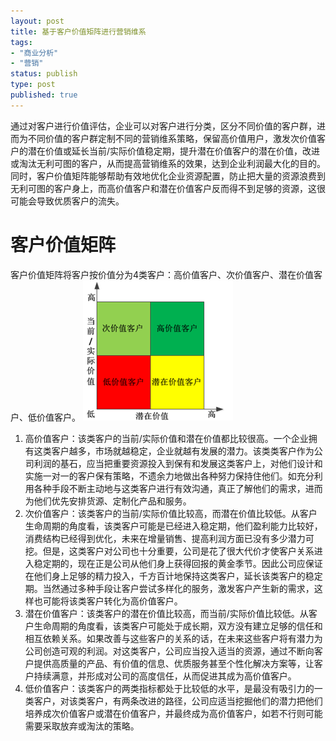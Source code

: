 ```yaml
--- 
layout: post
title: 基于客户价值矩阵进行营销维系
tags: 
- "商业分析"
- "营销"
status: publish
type: post
published: true
---
```

通过对客户进行价值评估，企业可以对客户进行分类，区分不同价值的客户群，进而为不同价值的客户群定制不同的营销维系策略，保留高价值用户，激发次价值客户的潜在价值或延长当前/实际价值稳定期，提升潜在价值客户的潜在价值，改进或淘汰无利可图的客户，从而提高营销维系的效果，达到企业利润最大化的目的。同时，客户价值矩阵能够帮助有效地优化企业资源配置，防止把大量的资源浪费到无利可图的客户身上，而高价值客户和潜在价值客户反而得不到足够的资源，这很可能会导致优质客户的流失。

# 客户价值矩阵 #

客户价值矩阵将客户按价值分为4类客户：高价值客户、次价值客户、潜在价值客户、低价值客户。
![客户价值矩阵](upload/pic/2010-08-12-value-matrix.png "")
1. 高价值客户：该类客户的当前/实际价值和潜在价值都比较很高。一个企业拥有这类客户越多，市场就越稳定，企业就越有发展的潜力。该类类客户作为公司利润的基石，应当把重要资源投入到保有和发展这类客户上，对他们设计和实施一对一的客户保有策略，不遗余力地做出各种努力保持住他们。如充分利用各种手段不断主动地与这类客户进行有效沟通，真正了解他们的需求，进而为他们优先安排货源、定制化产品和服务。
2. 次价值客户：该类客户的当前/实际价值比较高，而潜在价值比较低。从客户生命周期的角度看，该类客户可能是已经进入稳定期，他们盈利能力比较好，消费结构已经得到优化，未来在增量销售、提高利润方面已没有多少潜力可挖。但是，这类客户对公司也十分重要，公司是花了很大代价才使客户关系进入稳定期的，现在正是公司从他们身上获得回报的黄金季节。因此公司应保证在他们身上足够的精力投入，千方百计地保持这类客户，延长该类客户的稳定期。当然通过多种手段让客户尝试多样化的服务，激发客户产生新的需求，这样也可能将该类客户转化为高价值客户。
3. 潜在价值客户：该类客户的潜在价值比较高，而当前/实际价值比较低。从客户生命周期的角度看，该类客户可能处于成长期，双方没有建立足够的信任和相互依赖关系。如果改善与这些客户的关系的话，在未来这些客户将有潜力为公司创造可观的利润。对这类客户，公司应当投入适当的资源，通过不断向客户提供高质量的产品、有价值的信息、优质服务甚至个性化解决方案等，让客户持续满意，并形成对公司的高度信任，从而促进其成为高价值客户。
4. 低价值客户：该类客户的两类指标都处于比较低的水平，是最没有吸引力的一类客户，对该类客户，有两条改进的路径，公司应适当挖掘他们的潜力把他们培养成次价值客户或潜在价值客户，并最终成为高价值客户，如若不行则可能需要采取放弃或淘汰的策略。
